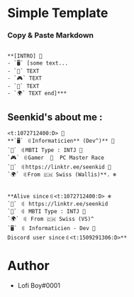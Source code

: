 # Simple Template

### Copy & Paste Markdown

```

**[INTRO] 💫
- `🖥️` [some text...
- `🧠` TEXT 
- `🎮` TEXT 
- `🔗` TEXT
- `🌍` TEXT end]***
```

## Seenkid's about me :
```
<t:1072712400:D> 💫
**`🖥️` 〢Informaticien** (Dev^)** 🌋
`🧠` 〢MBTI Type : INTJ 💠
`🎮` 〢Gamer  🧱  PC Master Race 
`🔗` 〢https://linktr.ee/seenkid 🧭
`🌍` 〢From 🇨🇭 Swiss (Wallis)**. ❄


**Alive since〢<t:1072712400:D> ❄
`🔗` 〢 https://linktr.ee/seenkid
`🧠` 〢 MBTI Type : INTJ 💠
`🌍` 〢 From 🇨🇭 Swiss (VS)^
`🖥️` 〢 Informaticien - Dev 🧭
Discord user since〢<t:1509291306:D>**
```

# Author

- Lofi Boy#0001
